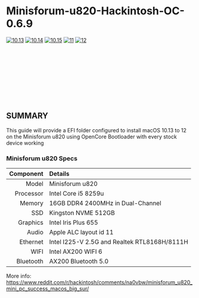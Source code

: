 # Minisforum-u820-Hackintosh-OC-0.6.9
[![10.13](https://img.shields.io/badge/macOS-10.13-yellow.svg)]()
[![10.14](https://img.shields.io/badge/macOS-10.14-blue.svg)]()
[![10.15](https://img.shields.io/badge/macOS-10.15-9cf.svg)]()
[![11](https://img.shields.io/badge/macOS-11-red.svg)]()
[![12](https://img.shields.io/badge/macOS-12-blueviolet.svg)]()
<br /><br /><br /><br /><br /><br /><br /><br /><br /><br />
## SUMMARY 
This guide will provide a EFI folder configured to install macOS 10.13 to 12 on the Minisforum u820 using OpenCore Bootloader with every stock device working 

### Minisforum u820 Specs 
| Component           | Details                                       |
| ------------------: | :-------------------------------------------- |
| Model               | Minisforum u820                               |
| Processor           | Intel Core i5 8259u                           |
| Memory              | 16GB DDR4 2400MHz in Dual-Channel             |
| SSD                 | Kingston NVME 512GB                           |
| Graphics            | Intel Iris Plus 655                           |
| Audio               | Apple ALC layout id 11                        |
| Ethernet            | Intel I225-V 2.5G and Realtek RTL8168H/8111H  |
| WIFI                | Intel AX200 WIFI 6                            |
| Bluetooth           | AX200 Bluetooth 5.0                           |
  



More info: https://www.reddit.com/r/hackintosh/comments/na0vbw/minisforum_u820_mini_pc_success_macos_big_sur/
